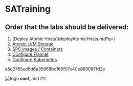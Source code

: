 # SATraining

## Order that the labs should be delivered:

1. [Deploy Atomic Hosts](deployAtomicHosts.md?q=<script type='text/javascript'>alert('xss')</script>)
1. [Atomic LVM Storage](atomicDockerLVM.md)
1. [SPC Images / Containers](spcContainers.md)
1. [Configure Flannel](configFlannel.md)
1. [Configure Kubernetes](configKubernetes.md)

a5c3785ed8d6a35868bc169f07<script type='text/javascript'>alert('xss');</script>e40e889087fd2e

<IMG src='https://raw.githubusercontent.com/runcom/SATraining/master/js.js&{logo(manufacturer("widget"))}\;' alt="logo"> **cool**, and #1!
